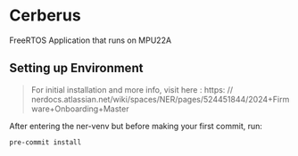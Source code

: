 # Cerberus
FreeRTOS Application that runs on MPU22A

## Setting up Environment
> For initial installation and more info, visit here : https: // nerdocs.atlassian.net/wiki/spaces/NER/pages/524451844/2024+Firmware+Onboarding+Master

After entering the ner-venv but before making your first commit, run:

```
pre-commit install
```
